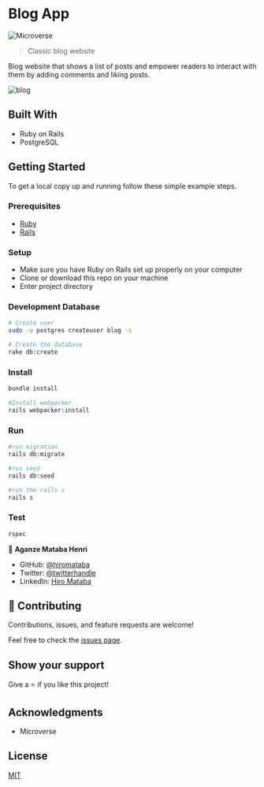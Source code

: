 # Blog App

![Microverse](https://img.shields.io/badge/Microverse-blueviolet)

> Classic blog website

Blog website that shows a list of posts and empower readers to interact with them by adding comments and liking posts.

![blog](https://user-images.githubusercontent.com/75126481/140084166-430a9c0c-55f3-4d9e-9c85-aebd85784bf0.png)

## Built With

- Ruby on Rails
- PostgreSQL

## Getting Started

To get a local copy up and running follow these simple example steps.

### Prerequisites

- [Ruby](https://www.ruby-lang.org/en/)
- [Rails](https://gorails.com/)

### Setup

- Make sure you have Ruby on Rails set up properly on your computer
- Clone or download this repo on your machine
- Enter project directory

### Development Database

```sh
# Create user
sudo -u postgres createuser blog -s

# Create the database
rake db:create


```

### Install

```sh
bundle install

#Install webpacker
rails webpacker:install

```

### Run

```sh
#run migration
rails db:migrate

#run seed
rails db:seed

#run the rails s
rails s
```

### Test

```sh
rspec
```

👤 **Aganze Mataba Henri**

- GitHub: [@hiromataba](https://github.com/hiromataba)
- Twitter: [@twitterhandle](https://twitter.com/MatabaHiro)
- LinkedIn: [Hiro Mataba](https://www.linkedin.com/in/hiro-mataba-1bb910209/)


## 🤝 Contributing

Contributions, issues, and feature requests are welcome!

Feel free to check the [issues page](../../issues/).

## Show your support

Give a ⭐️ if you like this project!

## Acknowledgments

- Microverse

## License

[MIT](./LICENSE)
